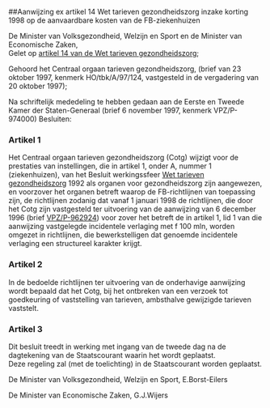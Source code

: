 <meta http-equiv='Content-Type' content='text/html; charset=utf-8' />

##Aanwijzing ex artikel 14 Wet tarieven gezondheidszorg inzake korting 1998 op de aanvaardbare kosten van de FB-ziekenhuizen

De Minister van Volksgezondheid, Welzijn en Sport en de Minister van Economische Zaken,  
Gelet op [artikel 14 van de Wet tarieven gezondheidszorg](../../../../../../../../../../../../../wet/wet/tarieven/gezondheidszorg/BWBR0003356/README.md);

Gehoord het Centraal orgaan tarieven gezondheidszorg, (brief van 23 oktober 1997, kenmerk HO/tbk/A/97/124, vastgesteld in de vergadering van 20 oktober 1997);

Na schriftelijk mededeling te hebben gedaan aan de Eerste en Tweede Kamer der Staten-Generaal (brief 6 november 1997, kenmerk VPZ/P-974000)
Besluiten:    

### Artikel  1  

Het Centraal orgaan tarieven gezondheidszorg (Cotg) wijzigt voor de prestaties van instellingen, die in artikel 1, onder A, nummer 1 (ziekenhuizen), van het Besluit werkingssfeer [Wet tarieven gezondheidszorg](../../../../../../../../../../../../../wet/wet/tarieven/gezondheidszorg/BWBR0003356/README.md) 1992 als organen voor gezondheidszorg zijn aangewezen, en voorzover het organen betreft waarop de FB-richtlijnen van toepassing zijn, de richtlijnen zodanig dat vanaf 1 januari 1998 de richtlijnen, die door het Cotg zijn vastgesteld ter uitvoering van de aanwijzing van 6 december 1996 (brief [VPZ/P-962924](../../../../../../../../../../../../../ministeriele-regeling/tarievenbeleid/1997/voor/medisch/specialisten/(exclusief/psychiaters)/BWBR0008385/README.md)) voor zover het betreft de in artikel 1, lid 1 van die aanwijzing vastgelegde incidentele verlaging met f 100 mln, worden omgezet in richtlijnen, die bewerkstelligen dat genoemde incidentele verlaging een structureel karakter krijgt.  

### Artikel  2  

In de bedoelde richtlijnen ter uitvoering van de onderhavige aanwijzing wordt bepaald dat het Cotg, bij het ontbreken van een verzoek tot goedkeuring of vaststelling van tarieven, ambsthalve gewijzigde tarieven vaststelt.  

### Artikel  3  

Dit besluit treedt in werking met ingang van de tweede dag na de dagtekening van de Staatscourant waarin het wordt geplaatst.  
Deze regeling zal (met de toelichting) in de Staatscourant worden geplaatst.   

De 
Minister van Volksgezondheid, Welzijn en Sport, 
E.Borst-Eilers 

De 
Minister van Economische Zaken, 
G.J.Wijers    
